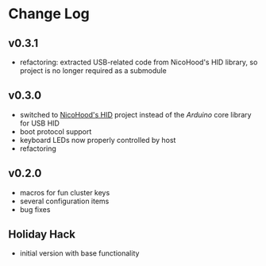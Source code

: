 # Change Log

## v0.3.1
- refactoring: extracted USB-related code from NicoHood's HID library, so project is no longer required as a submodule

## v0.3.0
- switched to [NicoHood's HID](https://github.com/NicoHood/HID) project instead of the *Arduino* core library for USB HID
- boot protocol support
- keyboard LEDs now properly controlled by host
- refactoring

## v0.2.0
- macros for fun cluster keys
- several configuration items
- bug fixes

## Holiday Hack
- initial version with base functionality
